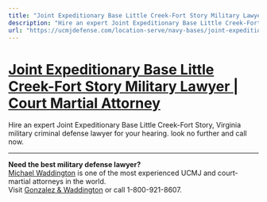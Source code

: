 ```yaml
---
title: "Joint Expeditionary Base Little Creek-Fort Story Military Lawyer | Court Martial Attorney"
description: "Hire an expert Joint Expeditionary Base Little Creek-Fort Story, Virginia military criminal defense lawyer for your hearing. look no further and call now."
url: "https://ucmjdefense.com/location-serve/navy-bases/joint-expeditionary-base-little-creek-fort-story-military-lawyer-court-martial-attorney.html"
---
```


# [Joint Expeditionary Base Little Creek-Fort Story Military Lawyer | Court Martial Attorney](https://ucmjdefense.com/location-serve/navy-bases/joint-expeditionary-base-little-creek-fort-story-military-lawyer-court-martial-attorney.html)

Hire an expert Joint Expeditionary Base Little Creek-Fort Story, Virginia military criminal defense lawyer for your hearing. look no further and call now.

---

**Need the best military defense lawyer?**  
[Michael Waddington](https://ucmjdefense.com/attorneys/michael-stewart-waddington-partner.html) is one of the most experienced UCMJ and court-martial attorneys in the world.  
Visit [Gonzalez & Waddington](https://ucmjdefense.com) or call 1-800-921-8607.
